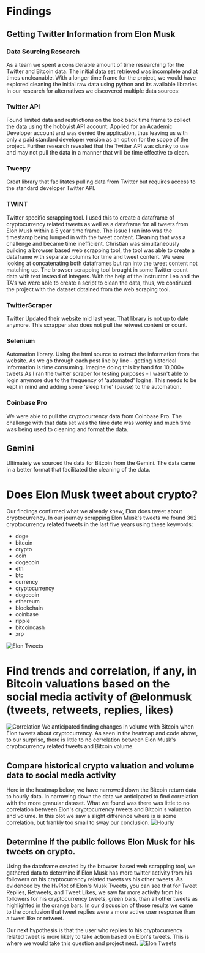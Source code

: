 # Findings

## Getting Twitter Information from Elon Musk
### Data Sourcing Research
As a team we spent a considerable amount of time researching for the Twitter and Bitcoin data. The initial data set retrieved was incomplete and at times uncleanable. With a longer time frame for the project, we would have explored cleaning the initial raw data using python and its available libraries. In our research for alternatives we discovered multiple data sources:
### Twitter API
Found limited data and restrictions on the look back time frame to collect the data using the hobbyist API account. Applied for an Academic Developer account and was denied the application, thus leaving us with only a paid standard developer version as an option for the scope of the project. Further research revealed that the Twitter API was clunky to use and may not pull the data in a manner that will be time effective to clean.  

### Tweepy
Great library that facilitates pulling data from Twitter but requires access to the standard developer Twitter API.  

### TWINT
Twitter specific scrapping tool. I used this to create a dataframe of cryptocurrency related tweets as well as a dataframe for all tweets from Elon Musk within a 5 year time frame. The issue I ran into was the timestamp being lumped in with the tweet content. Cleaning that was a challenge and became time inefficient. Christian was simultaneously building a browser based web scrapping tool, the tool was able to create a dataframe with separate columns for time and tweet content. We were looking at concatenating both dataframes but ran into the tweet content not matching up. The browser scrapping tool brought in some Twitter count data with text instead of integers. With the help of the Instructor Leo and the TA's we were able to create a script to clean the data, thus, we continued the project with the dataset obtained from the web scraping tool.  

### TwitterScraper
Twitter Updated their website mid last year. That library is not up to date anymore. This scrapper also does not pull the retweet content or count.  

### Selenium
Automation library. Using the html source to extract the information from the website.
As we go through each post line by line - getting historical information is time consuming. Imagine doing this by hand for 10,000+ tweets
As I ran the twitter scraper for testing purposes - I wasn't able to login anymore due to the frequency of 'automated' logins. This needs to be kept in mind and adding some 'sleep time' (pause) to the automation.  

### Coinbase Pro
We were able to pull the cryptocurrency data from Coinbase Pro. The challenge with that data set was the time date was wonky and much time was being used to cleaning and format the data.  

## Gemini
Ultimately we sourced the data for Bitcoin from the Gemini. The data came in a better format that facilitated the cleaning of the data.  

# Does Elon Musk tweet about crypto?
Our findings confirmed what we already knew, Elon does tweet about cryptocurrency. 
In our journey scrapping Elon Musk's tweets we found 362 cryptocurrency related tweets in the last five years using these keywords:
- doge 
- bitcoin 
- crypto 
- coin 
- dogecoin 
- eth
- btc 
- currency 
- cryptocurrency 
- dogecoin
- ethereum
- blockchain
- coinbase
- ripple
- bitcoincash
- xrp


![Elon Tweets](hvplot_bar_df.png)

# Find trends and correlation, if any, in Bitcoin valuations based on the social media activity of @elonmusk (tweets, retweets, replies, likes)
![Correlation](correlation_code.png)
We anticipated finding changes in volume with Bitcoin when Elon tweets about cryptocurrency.
As seen in the heatmap and code above, to our surprise, there is little to no correlation between Elon Musk's cryptocurrency related tweets and Bitcoin volume.
## Compare historical crypto valuation and volume data to social media activity
Here in the heatmap below, we have narrowed down the Bitcoin return data to hourly data. In narrowing down the data we anticipated to find correlation with the more granular dataset. What we found was there was little to no correlation between Elon's cryptocurrency tweets and Bitcoin's valuation and volume. In this olot we saw a slight difference where is is some correlation, but frankly too small to sway our conclusion.
![Hourly](Heatmap_Hourly.png)

## Determine if the public follows Elon Musk for his tweets on crypto.
Using the dataframe created by the browser based web scrapping tool, we gathered data to determine if Elon Musk has more twitter activity from his followers on his cryptocurrency related tweets vs his other tweets. As evidenced by the HvPlot of Elon's Musk Tweets, you can see that for Tweet Replies, Retweets, and Tweet Likes, we saw far more activity from his followers for his cryptocurrency tweets, green bars, than all other tweets as highlighted in the orange bars. In our discussion of those results we came to the conclusion that tweet replies were a more active user response than a tweet like or retweet.

Our next hypothesis is that the user who replies to his cryptocurrency related tweet is more likely to take action based on Elon's tweets. This is where we would take this question and project next.
![Elon Tweets](hvplot_bar_df.png)